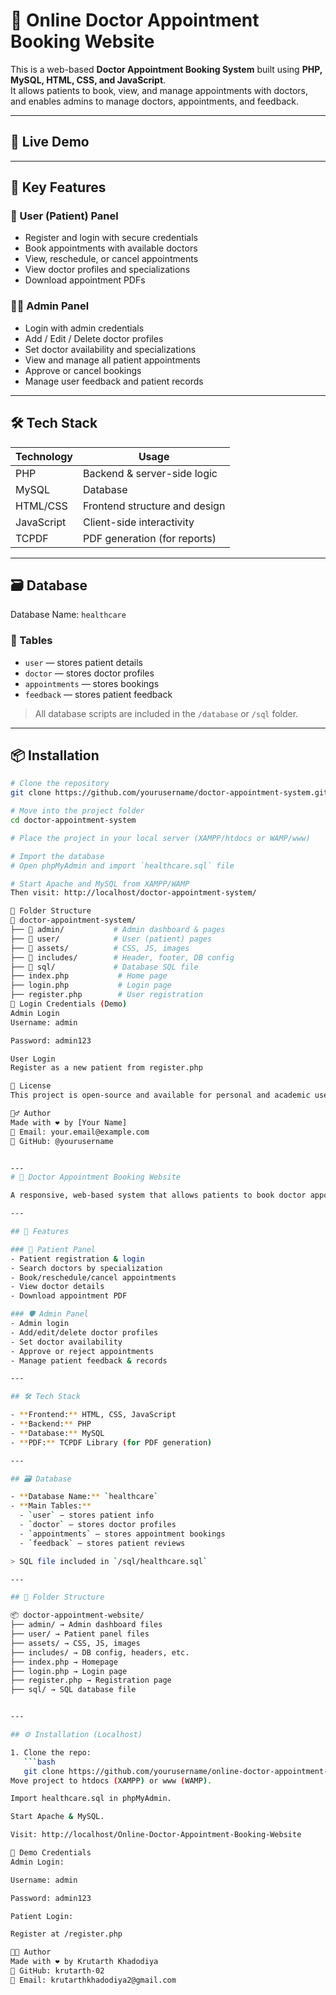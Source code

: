 # 🏥 Online Doctor Appointment Booking Website

This is a web-based **Doctor Appointment Booking System** built using **PHP, MySQL, HTML, CSS, and JavaScript**.  
It allows patients to book, view, and manage appointments with doctors, and enables admins to manage doctors, appointments, and feedback.

---

## 🚀 Live Demo

<!-- Uncomment and add your URL if hosted -->
<!-- [View Live Website](https://yourwebsite.com) -->

---

## 📌 Key Features

### 👤 User (Patient) Panel
- Register and login with secure credentials
- Book appointments with available doctors
- View, reschedule, or cancel appointments
- View doctor profiles and specializations
- Download appointment PDFs

### 👨‍⚕️ Admin Panel
- Login with admin credentials
- Add / Edit / Delete doctor profiles
- Set doctor availability and specializations
- View and manage all patient appointments
- Approve or cancel bookings
- Manage user feedback and patient records

---

## 🛠 Tech Stack

| Technology  | Usage                          |
|-------------|--------------------------------|
| PHP         | Backend & server-side logic    |
| MySQL       | Database                       |
| HTML/CSS    | Frontend structure and design  |
| JavaScript  | Client-side interactivity      |
| TCPDF       | PDF generation (for reports)   |

---

## 🗃 Database

Database Name: `healthcare`

### 🔧 Tables
- `user` — stores patient details  
- `doctor` — stores doctor profiles  
- `appointments` — stores bookings  
- `feedback` — stores patient feedback  

> All database scripts are included in the `/database` or `/sql` folder.

---

## 📦 Installation

```bash
# Clone the repository
git clone https://github.com/yourusername/doctor-appointment-system.git

# Move into the project folder
cd doctor-appointment-system

# Place the project in your local server (XAMPP/htdocs or WAMP/www)

# Import the database
# Open phpMyAdmin and import `healthcare.sql` file

# Start Apache and MySQL from XAMPP/WAMP
Then visit: http://localhost/doctor-appointment-system/

📁 Folder Structure
📂 doctor-appointment-system/
├── 📁 admin/           # Admin dashboard & pages
├── 📁 user/            # User (patient) pages
├── 📁 assets/          # CSS, JS, images
├── 📁 includes/        # Header, footer, DB config
├── 📁 sql/             # Database SQL file
├── index.php           # Home page
├── login.php           # Login page
├── register.php        # User registration
🔐 Login Credentials (Demo)
Admin Login
Username: admin

Password: admin123

User Login
Register as a new patient from register.php

📄 License
This project is open-source and available for personal and academic use.

🙋‍♂️ Author
Made with ❤️ by [Your Name]
📧 Email: your.email@example.com
🔗 GitHub: @yourusername


---
# 🏥 Doctor Appointment Booking Website

A responsive, web-based system that allows patients to book doctor appointments online, and provides an admin dashboard for managing doctors, appointments, and feedback.

---

## 🚀 Features

### 👤 Patient Panel
- Patient registration & login
- Search doctors by specialization
- Book/reschedule/cancel appointments
- View doctor details
- Download appointment PDF

### 🛡 Admin Panel
- Admin login
- Add/edit/delete doctor profiles
- Set doctor availability
- Approve or reject appointments
- Manage patient feedback & records

---

## 🛠 Tech Stack

- **Frontend:** HTML, CSS, JavaScript
- **Backend:** PHP
- **Database:** MySQL
- **PDF:** TCPDF Library (for PDF generation)

---

## 🗃 Database

- **Database Name:** `healthcare`
- **Main Tables:**
  - `user` – stores patient info
  - `doctor` – stores doctor profiles
  - `appointments` – stores appointment bookings
  - `feedback` – stores patient reviews

> SQL file included in `/sql/healthcare.sql`

---

## 📁 Folder Structure

📦 doctor-appointment-website/
├── admin/ → Admin dashboard files
├── user/ → Patient panel files
├── assets/ → CSS, JS, images
├── includes/ → DB config, headers, etc.
├── index.php → Homepage
├── login.php → Login page
├── register.php → Registration page
├── sql/ → SQL database file


---

## ⚙️ Installation (Localhost)

1. Clone the repo:
   ```bash
   git clone https://github.com/yourusername/online-doctor-appointment-booking-website.git
Move project to htdocs (XAMPP) or www (WAMP).

Import healthcare.sql in phpMyAdmin.

Start Apache & MySQL.

Visit: http://localhost/Online-Doctor-Appointment-Booking-Website

🔐 Demo Credentials
Admin Login:

Username: admin

Password: admin123

Patient Login:

Register at /register.php

👨‍💻 Author
Made with ❤️ by Krutarth Khadodiya
🔗 GitHub: krutarth-02
📧 Email: krutarthkhadodiya2@gmail.com
